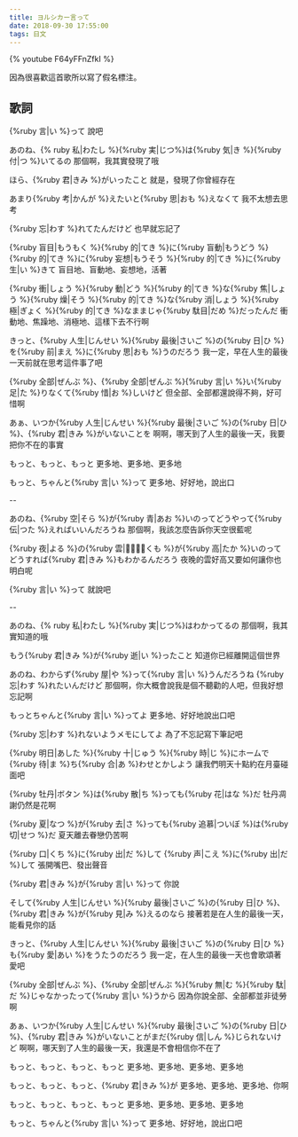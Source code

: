 ```yaml
---
title: ヨルシカー言って
date: 2018-09-30 17:55:00
tags: 日文
---
```

{% youtube F64yFFnZfkI %}

因為很喜歡這首歌所以寫了假名標注。

## 歌詞

{%ruby 言|い %}って
說吧

あのね、{% ruby 私|わたし %}{%ruby 実|じつ%}は{%ruby 気|き %}{%ruby 付|つ %}いてるの
那個啊，我其實發現了哦
<!--more-->
ほら、{%ruby 君|きみ %}がいったこと
就是，發現了你曾經存在

あまり{%ruby 考|かんが %}えたいと{%ruby 思|おも %}えなくて
我不太想去思考

{%ruby 忘|わす %}れてたんだけど
也早就忘記了



{%ruby 盲目|もうもく %}{%ruby 的|てき %}に{%ruby 盲動|もうどう %}{%ruby 的|てき %}に{%ruby 妄想|もうそう %}{%ruby 的|てき %}に{%ruby 生|い %}きて
盲目地、盲動地、妄想地，活著

{%ruby 衝|しょう %}{%ruby 動|どう %}{%ruby 的|てき %}な{%ruby 焦|しょう %}{%ruby 燥|そう %}{%ruby 的|てき %}な{%ruby 消|しょう %}{%ruby 極|ぎょく %}{%ruby 的|てき %}なままじゃ{%ruby 駄目|だめ %}だったんだ
衝動地、焦躁地、消極地、這樣下去不行啊

きっと、{%ruby 人生|じんせい %}{%ruby 最後|さいご %}の{%ruby 日|ひ %}を{%ruby 前|まえ %}に{%ruby 思|おも %}うのだろう
我一定，早在人生的最後一天前就在思考這件事了吧

{%ruby 全部|ぜんぶ %}、{%ruby 全部|ぜんぶ %}{%ruby 言|い %}い{%ruby 足|た %}りなくて{%ruby 惜|お %}しいけど
但全部、全部都還說得不夠，好可惜啊

あぁ、いつか{%ruby 人生|じんせい %}{%ruby 最後|さいご %}の{%ruby 日|ひ %}、{%ruby 君|きみ %}がいないことを
啊啊，哪天到了人生的最後一天，我要把你不在的事實

もっと、もっと、もっと
更多地、更多地、更多地

もっと、ちゃんと{%ruby 言|い %}って
更多地、好好地，說出口

--

あのね、{%ruby 空|そら %}が{%ruby 青|あお %}いのってどうやって{%ruby 伝|つた %}えればいいんだろうね
那個啊，我該怎麼告訴你天空很藍呢

{%ruby 夜|よる %}の{%ruby 雲|くも %}が{%ruby 高|たか %}いのってどうすれば{%ruby 君|きみ %}もわかるんだろう
夜晚的雲好高又要如何讓你也明白呢

{%ruby 言|い %}って
就說吧

--

あのね、{% ruby 私|わたし %}{%ruby 実|じつ%}はわかってるの
那個啊，我其實知道的哦

もう{%ruby 君|きみ %}が{%ruby 逝|い %}ったこと
知道你已經離開這個世界

あのね、わからず{%ruby 屋|や %}って{%ruby 言|い %}うんだろうね {%ruby 忘|わす %}れたいんだけど
那個啊，你大概會說我是個不聽勸的人吧，但我好想忘記啊

もっとちゃんと{%ruby 言|い %}ってよ
更多地、好好地說出口吧

{%ruby 忘|わす %}れないようメモにしてよ
為了不忘記寫下筆記吧

{%ruby 明日|あした %}{%ruby 十|じゅう %}{%ruby 時|じ %}にホームで{%ruby 待|ま %}ち{%ruby 合|あ %}わせとかしよう
讓我們明天十點約在月臺碰面吧

{%ruby 牡丹|ボタン %}は{%ruby 散|ち %}っても{%ruby 花|はな %}だ
牡丹凋謝仍然是花啊

{%ruby 夏|なつ %}が{%ruby 去|さ %}っても{%ruby 追慕|ついぼ %}は{%ruby 切|せつ %}だ
夏天離去眷戀仍苦啊

{%ruby 口|くち %}に{%ruby 出|だ %}して {%ruby 声|こえ %}に{%ruby 出|だ %}して
張開嘴巴、發出聲音

{%ruby 君|きみ %}が{%ruby 言|い %}って
你說

そして{%ruby 人生|じんせい %}{%ruby 最後|さいご %}の{%ruby 日|ひ %}、{%ruby 君|きみ %}が{%ruby 見|み %}えるのなら
接著若是在人生的最後一天，能看見你的話

きっと、{%ruby 人生|じんせい %}{%ruby 最後|さいご %}の{%ruby 日|ひ %}も{%ruby 愛|あい %}をうたうのだろう
我一定，在人生的最後一天也會歌頌著愛吧

{%ruby 全部|ぜんぶ %}、{%ruby 全部|ぜんぶ %}{%ruby 無|む %}{%ruby 駄|だ %}じゃなかったって{%ruby 言|い %}うから
因為你說全部、全部都並非徒勞啊

あぁ、いつか{%ruby 人生|じんせい %}{%ruby 最後|さいご %}の{%ruby 日|ひ %}、{%ruby 君|きみ %}がいないことがまだ{%ruby 信|しん %}じられないけど
啊啊，哪天到了人生的最後一天，我還是不會相信你不在了

もっと、もっと、もっと、もっと
更多地、更多地、更多地、更多地

もっと、もっと、もっと、{%ruby 君|きみ %}が
更多地、更多地、更多地、你啊

もっと、もっと、もっと、もっと
更多地、更多地、更多地、更多地

もっと、ちゃんと{%ruby 言|い %}って
更多地、好好地，說出口吧